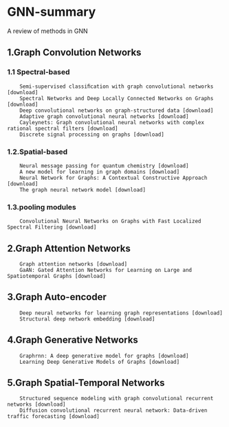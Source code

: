 # GNN-summary
A review of methods in GNN
## 1.Graph Convolution Networks
### 1.1 Spectral-based  
		Semi-supervised classiﬁcation with graph convolutional networks [download]
		Spectral Networks and Deep Locally Connected Networks on Graphs [download]
		Deep convolutional networks on graph-structured data [download]
		Adaptive graph convolutional neural networks [download]
		Cayleynets: Graph convolutional neural networks with complex rational spectral filters [download]
		Discrete signal processing on graphs [download]
### 1.2.Spatial-based
		Neural message passing for quantum chemistry [download]
		A new model for learning in graph domains [download]
		Neural Network for Graphs: A Contextual Constructive Approach [download]
		The graph neural network model [download]
### 1.3.pooling modules 
		Convolutional Neural Networks on Graphs with Fast Localized Spectral Filtering [download]
## 2.Graph Attention Networks
		Graph attention networks [download]
		GaAN: Gated Attention Networks for Learning on Large and Spatiotemporal Graphs [download]
## 3.Graph Auto-encoder
		Deep neural networks for learning graph representations [download]
		Structural deep network embedding [download]
## 4.Graph Generative Networks
		Graphrnn: A deep generative model for graphs [download]
		Learning Deep Generative Models of Graphs [download]

## 5.Graph Spatial-Temporal Networks
		Structured sequence modeling with graph convolutional recurrent networks [download]
		Diffusion convolutional recurrent neural network: Data-driven traffic forecasting [download]
